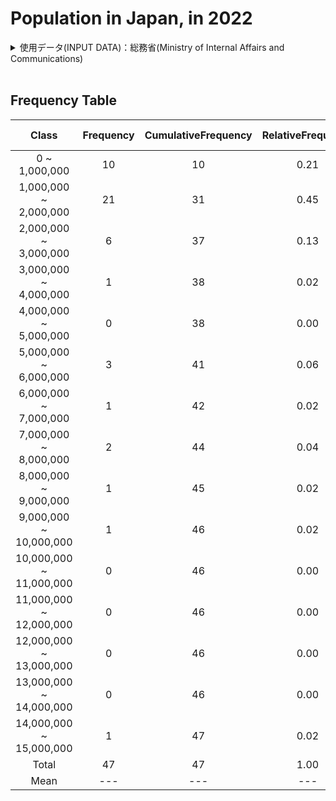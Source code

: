 # Population in Japan, in 2022
<details><summary>使用データ(INPUT DATA)：総務省(Ministry of Internal Affairs and Communications)</summary>

<br />

**Population In Japan, in 2022**
<br />

|Prefecture|Population|
|:---:|---:|
|北海道|5,246,170|
|青森県|1,249,527|
|岩手県|1,227,142|
|宮城県|2,321,203|
|秋田県|970,724|
|山形県|1,070,600|
|福島県|1,842,608|
|茨城県|2,924,544|
|栃木県|1,974,255|
|群馬県|1,987,570|
|埼玉県|7,328,472|
|千葉県|6,296,556|
|東京都|14,042,127|
|神奈川県|9,271,325|
|新潟県|2,150,392|
|富山県|1,064,722|
|石川県|1,157,057|
|福井県|778,444|
|山梨県|850,270|
|長野県|2,094,126|
|岐阜県|1,969,582|
|静岡県|3,763,570|
|愛知県|7,533,419|
|三重県|1,815,420|
|滋賀県|1,440,474|
|京都府|2,609,771|
|大阪府|8,833,907|
|兵庫県|5,515,383|
|奈良県|1,362,000|
|和歌山県|944,407|
|鳥取県|555,491|
|島根県|667,646|
|岡山県|1,917,334|
|広島県|2,808,524|
|山口県|1,360,744|
|徳島県|727,080|
|香川県|974,044|
|愛媛県|1,384,016|
|高知県|682,466|
|福岡県|5,117,171|
|佐賀県|818,112|
|長崎県|1,331,605|
|熊本県|1,745,952|
|大分県|1,162,114|
|宮崎県|1,085,258|
|鹿児島県|1,589,361|
|沖縄県|1,435,479|
</details>

<br />

## Frequency Table

|Class|Frequency|CumulativeFrequency|RelativeFrequency|CumulativeRelativeFrequency|ClassValue|ClassValue * Frequency|
|:---:|:---:|:---:|:---:|:---:|:---:|---:|
|0 ~ 1,000,000|10|10|0.21|0.21|500,000.0|5,000,000.0|
|1,000,000 ~ 2,000,000|21|31|0.45|0.66|1,500,000.0|31,500,000.0|
|2,000,000 ~ 3,000,000|6|37|0.13|0.79|2,500,000.0|15,000,000.0|
|3,000,000 ~ 4,000,000|1|38|0.02|0.81|3,500,000.0|3,500,000.0|
|4,000,000 ~ 5,000,000|0|38|0.00|0.81|4,500,000.0|0.0|
|5,000,000 ~ 6,000,000|3|41|0.06|0.87|5,500,000.0|16,500,000.0|
|6,000,000 ~ 7,000,000|1|42|0.02|0.89|6,500,000.0|6,500,000.0|
|7,000,000 ~ 8,000,000|2|44|0.04|0.94|7,500,000.0|15,000,000.0|
|8,000,000 ~ 9,000,000|1|45|0.02|0.96|8,500,000.0|8,500,000.0|
|9,000,000 ~ 10,000,000|1|46|0.02|0.98|9,500,000.0|9,500,000.0|
|10,000,000 ~ 11,000,000|0|46|0.00|0.98|10,500,000.0|0.0|
|11,000,000 ~ 12,000,000|0|46|0.00|0.98|11,500,000.0|0.0|
|12,000,000 ~ 13,000,000|0|46|0.00|0.98|12,500,000.0|0.0|
|13,000,000 ~ 14,000,000|0|46|0.00|0.98|13,500,000.0|0.0|
|14,000,000 ~ 15,000,000|1|47|0.02|1.00|14,500,000.0|14,500,000.0|
|Total|47|47|1.00|1.00|---|125,500,000.0|
|Mean|---|---|---|---|---|2,670,212.8|


